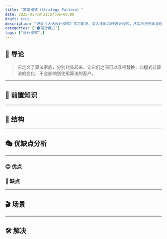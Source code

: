 ```yaml
---
title: "策略模式（Strategy Pattern）"
date: 2025-01-08T21:57:06+08:00
draft: true
description: "记录《大话设计模式》学习笔记，深入浅出23种设计模式，从实际应用出发理解设计模式的精髓"
categories: ["🏠设计模式"]
tags: ["设计模式",]
---
```


## 🚏 导论

> 它定义了算法家族，分别封装起来，让它们之间可以互相替换，此模式让算法的变化，不会影响到使用算法的客户。

---

## 🧀 前置知识

---

## 🚦 结构

---

## 🎭 优缺点分析

---

### 😊 优点

### 🙁 缺点

---

## 🎬 场景

---

## 🛠 解决

